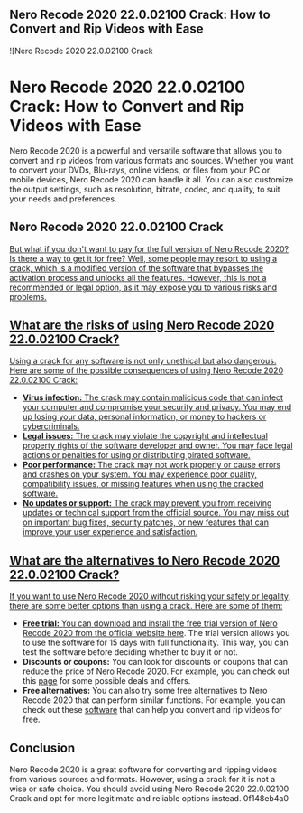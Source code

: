 ## Nero Recode 2020 22.0.02100 Crack: How to Convert and Rip Videos with Ease

 
![Nero Recode 2020 22.0.02100 Crack 
<h1>Nero Recode 2020 22.0.02100 Crack: How to Convert and Rip Videos with Ease</h1>
<p>Nero Recode 2020 is a powerful and versatile software that allows you to convert and rip videos from various formats and sources. Whether you want to convert your DVDs, Blu-rays, online videos, or files from your PC or mobile devices, Nero Recode 2020 can handle it all. You can also customize the output settings, such as resolution, bitrate, codec, and quality, to suit your needs and preferences.</p>
<h2>Nero Recode 2020 22.0.02100 Crack</h2>
<p><a href=](https://maletasoriginales.com/82620-large_default/bandolera-mickey-the-blogger-205-cm.jpg)**DOWNLOAD**
 
But what if you don't want to pay for the full version of Nero Recode 2020? Is there a way to get it for free? Well, some people may resort to using a crack, which is a modified version of the software that bypasses the activation process and unlocks all the features. However, this is not a recommended or legal option, as it may expose you to various risks and problems.
 
## What are the risks of using Nero Recode 2020 22.0.02100 Crack?
 
Using a crack for any software is not only unethical but also dangerous. Here are some of the possible consequences of using Nero Recode 2020 22.0.02100 Crack:
 
- **Virus infection:** The crack may contain malicious code that can infect your computer and compromise your security and privacy. You may end up losing your data, personal information, or money to hackers or cybercriminals.
- **Legal issues:** The crack may violate the copyright and intellectual property rights of the software developer and owner. You may face legal actions or penalties for using or distributing pirated software.
- **Poor performance:** The crack may not work properly or cause errors and crashes on your system. You may experience poor quality, compatibility issues, or missing features when using the cracked software.
- **No updates or support:** The crack may prevent you from receiving updates or technical support from the official source. You may miss out on important bug fixes, security patches, or new features that can improve your user experience and satisfaction.

## What are the alternatives to Nero Recode 2020 22.0.02100 Crack?
 
If you want to use Nero Recode 2020 without risking your safety or legality, there are some better options than using a crack. Here are some of them:

- **Free trial:** You can download and install the free trial version of Nero Recode 2020 from the official website [here](https://www.nero.com/enu/products/nero-recode/). The trial version allows you to use the software for 15 days with full functionality. This way, you can test the software before deciding whether to buy it or not.
- **Discounts or coupons:** You can look for discounts or coupons that can reduce the price of Nero Recode 2020. For example, you can check out this [page](https://www.couponxoo.com/nero-recode-2020-coupon) for some possible deals and offers.
- **Free alternatives:** You can also try some free alternatives to Nero Recode 2020 that can perform similar functions. For example, you can check out these [software](https://www.videoconverterfactory.com/tips/free-alternatives-to-nero.html) that can help you convert and rip videos for free.

## Conclusion
 
Nero Recode 2020 is a great software for converting and ripping videos from various sources and formats. However, using a crack for it is not a wise or safe choice. You should avoid using Nero Recode 2020 22.0.02100 Crack and opt for more legitimate and reliable options instead.
 0f148eb4a0
